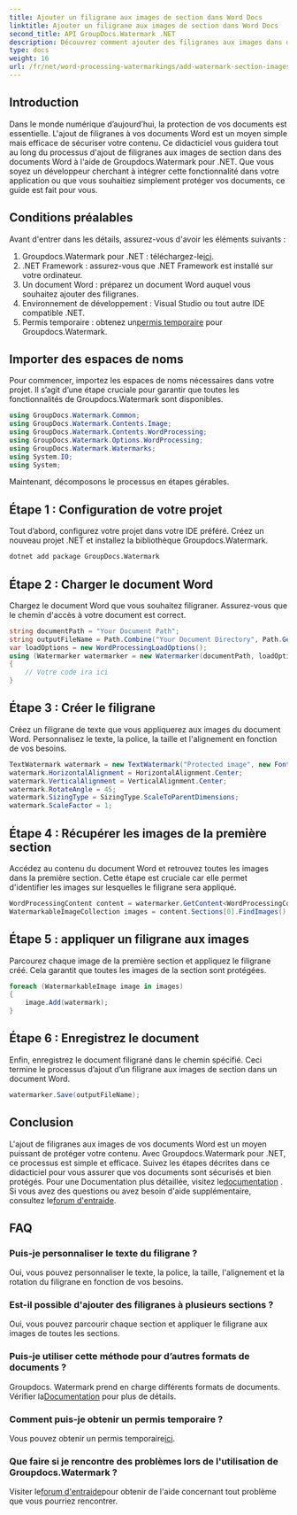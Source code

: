 ```yaml
---
title: Ajouter un filigrane aux images de section dans Word Docs
linktitle: Ajouter un filigrane aux images de section dans Word Docs
second_title: API GroupDocs.Watermark .NET
description: Découvrez comment ajouter des filigranes aux images dans des documents Word à l'aide de Groupdocs Watermark for .NET. Suivez notre guide pour une protection sécurisée et professionnelle des documents.
type: docs
weight: 16
url: /fr/net/word-processing-watermarkings/add-watermark-section-images-word-docs/
---
```

## Introduction
Dans le monde numérique d’aujourd’hui, la protection de vos documents est essentielle. L'ajout de filigranes à vos documents Word est un moyen simple mais efficace de sécuriser votre contenu. Ce didacticiel vous guidera tout au long du processus d'ajout de filigranes aux images de section dans des documents Word à l'aide de Groupdocs.Watermark pour .NET. Que vous soyez un développeur cherchant à intégrer cette fonctionnalité dans votre application ou que vous souhaitiez simplement protéger vos documents, ce guide est fait pour vous.
## Conditions préalables
Avant d'entrer dans les détails, assurez-vous d'avoir les éléments suivants :
1.  Groupdocs.Watermark pour .NET : téléchargez-le[ici](https://releases.groupdocs.com/Watermark/net/).
2. .NET Framework : assurez-vous que .NET Framework est installé sur votre ordinateur.
3. Un document Word : préparez un document Word auquel vous souhaitez ajouter des filigranes.
4. Environnement de développement : Visual Studio ou tout autre IDE compatible .NET.
5.  Permis temporaire : obtenez un[permis temporaire](https://purchase.groupdocs.com/temporary-license/) pour Groupdocs.Watermark.
## Importer des espaces de noms
Pour commencer, importez les espaces de noms nécessaires dans votre projet. Il s’agit d’une étape cruciale pour garantir que toutes les fonctionnalités de Groupdocs.Watermark sont disponibles.
```csharp
using GroupDocs.Watermark.Common;
using GroupDocs.Watermark.Contents.Image;
using GroupDocs.Watermark.Contents.WordProcessing;
using GroupDocs.Watermark.Options.WordProcessing;
using GroupDocs.Watermark.Watermarks;
using System.IO;
using System;
```
Maintenant, décomposons le processus en étapes gérables.
## Étape 1 : Configuration de votre projet
Tout d’abord, configurez votre projet dans votre IDE préféré. Créez un nouveau projet .NET et installez la bibliothèque Groupdocs.Watermark.
```bash
dotnet add package GroupDocs.Watermark
```
## Étape 2 : Charger le document Word
Chargez le document Word que vous souhaitez filigraner. Assurez-vous que le chemin d'accès à votre document est correct.
```csharp
string documentPath = "Your Document Path";
string outputFileName = Path.Combine("Your Document Directory", Path.GetFileName(documentPath));
var loadOptions = new WordProcessingLoadOptions();
using (Watermarker watermarker = new Watermarker(documentPath, loadOptions))
{
    // Votre code ira ici
}
```
## Étape 3 : Créer le filigrane
Créez un filigrane de texte que vous appliquerez aux images du document Word. Personnalisez le texte, la police, la taille et l'alignement en fonction de vos besoins.
```csharp
TextWatermark watermark = new TextWatermark("Protected image", new Font("Arial", 8));
watermark.HorizontalAlignment = HorizontalAlignment.Center;
watermark.VerticalAlignment = VerticalAlignment.Center;
watermark.RotateAngle = 45;
watermark.SizingType = SizingType.ScaleToParentDimensions;
watermark.ScaleFactor = 1;
```
## Étape 4 : Récupérer les images de la première section
Accédez au contenu du document Word et retrouvez toutes les images dans la première section. Cette étape est cruciale car elle permet d'identifier les images sur lesquelles le filigrane sera appliqué.
```csharp
WordProcessingContent content = watermarker.GetContent<WordProcessingContent>();
WatermarkableImageCollection images = content.Sections[0].FindImages();
```
## Étape 5 : appliquer un filigrane aux images
Parcourez chaque image de la première section et appliquez le filigrane créé. Cela garantit que toutes les images de la section sont protégées.
```csharp
foreach (WatermarkableImage image in images)
{
    image.Add(watermark);
}
```
## Étape 6 : Enregistrez le document
Enfin, enregistrez le document filigrané dans le chemin spécifié. Ceci termine le processus d’ajout d’un filigrane aux images de section dans un document Word.
```csharp
watermarker.Save(outputFileName);
```
## Conclusion
L'ajout de filigranes aux images de vos documents Word est un moyen puissant de protéger votre contenu. Avec Groupdocs.Watermark pour .NET, ce processus est simple et efficace. Suivez les étapes décrites dans ce didacticiel pour vous assurer que vos documents sont sécurisés et bien protégés.
 Pour une Documentation plus détaillée, visitez le[documentation](https://reference.groupdocs.com/Watermark/net/) . Si vous avez des questions ou avez besoin d'aide supplémentaire, consultez le[forum d'entraide](https://forum.groupdocs.com/c/watermark/19).
## FAQ
### Puis-je personnaliser le texte du filigrane ?
Oui, vous pouvez personnaliser le texte, la police, la taille, l'alignement et la rotation du filigrane en fonction de vos besoins.
### Est-il possible d'ajouter des filigranes à plusieurs sections ?
Oui, vous pouvez parcourir chaque section et appliquer le filigrane aux images de toutes les sections.
### Puis-je utiliser cette méthode pour d’autres formats de documents ?
 Groupdocs. Watermark prend en charge différents formats de documents. Vérifier la[Documentation](https://reference.groupdocs.com/Watermark/net/) pour plus de détails.
### Comment puis-je obtenir un permis temporaire ?
 Vous pouvez obtenir un permis temporaire[ici](https://purchase.groupdocs.com/temporary-license/).
### Que faire si je rencontre des problèmes lors de l'utilisation de Groupdocs.Watermark ?
 Visiter le[forum d'entraide](https://forum.groupdocs.com/c/watermark/19)pour obtenir de l'aide concernant tout problème que vous pourriez rencontrer.